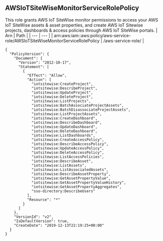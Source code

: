 
## AWSIoTSiteWiseMonitorServiceRolePolicy
This role grants AWS IoT SiteWise monitor permissions to access your AWS IoT SiteWise assets & asset properties, and create AWS IoT Sitewise projects, dashboards & access policies through AWS IoT SiteWise portals.
| Arn | Path |
| --- | --- |
| arn:aws:iam::aws:policy/aws-service-role/AWSIoTSiteWiseMonitorServiceRolePolicy | /aws-service-role/ |
```
{
  "PolicyVersion": {
    "Document": {
      "Version": "2012-10-17",
      "Statement": [
        {
          "Effect": "Allow",
          "Action": [
            "iotsitewise:CreateProject",
            "iotsitewise:DescribeProject",
            "iotsitewise:UpdateProject",
            "iotsitewise:DeleteProject",
            "iotsitewise:ListProjects",
            "iotsitewise:BatchAssociateProjectAssets",
            "iotsitewise:BatchDisassociateProjectAssets",
            "iotsitewise:ListProjectAssets",
            "iotsitewise:CreateDashboard",
            "iotsitewise:DescribeDashboard",
            "iotsitewise:UpdateDashboard",
            "iotsitewise:DeleteDashboard",
            "iotsitewise:ListDashboards",
            "iotsitewise:CreateAccessPolicy",
            "iotsitewise:DescribeAccessPolicy",
            "iotsitewise:UpdateAccessPolicy",
            "iotsitewise:DeleteAccessPolicy",
            "iotsitewise:ListAccessPolicies",
            "iotsitewise:DescribeAsset",
            "iotsitewise:ListAssets",
            "iotsitewise:ListAssociatedAssets",
            "iotsitewise:DescribeAssetProperty",
            "iotsitewise:GetAssetPropertyValue",
            "iotsitewise:GetAssetPropertyValueHistory",
            "iotsitewise:GetAssetPropertyAggregates",
            "sso-directory:DescribeUsers"
          ],
          "Resource": "*"
        }
      ]
    },
    "VersionId": "v2",
    "IsDefaultVersion": true,
    "CreateDate": "2019-12-13T22:19:25+00:00"
  }
}
```
